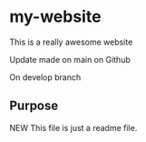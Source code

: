 # my-website

This is a really awesome website

Update made on main on Github

On develop branch
## Purpose
NEW
This file is just a readme file.
